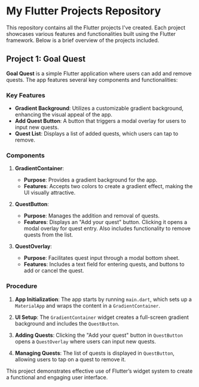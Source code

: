 # My Flutter Projects Repository

This repository contains all the Flutter projects I've created. Each project showcases various features and functionalities built using the Flutter framework. Below is a brief overview of the projects included.

## Project 1: Goal Quest

**Goal Quest** is a simple Flutter application where users can add and remove quests. The app features several key components and functionalities:

### Key Features

- **Gradient Background**: Utilizes a customizable gradient background, enhancing the visual appeal of the app.
- **Add Quest Button**: A button that triggers a modal overlay for users to input new quests.
- **Quest List**: Displays a list of added quests, which users can tap to remove.

### Components

1. **GradientContainer**:

   - **Purpose**: Provides a gradient background for the app.
   - **Features**: Accepts two colors to create a gradient effect, making the UI visually attractive.

2. **QuestButton**:

   - **Purpose**: Manages the addition and removal of quests.
   - **Features**: Displays an "Add your quest" button. Clicking it opens a modal overlay for quest entry. Also includes functionality to remove quests from the list.

3. **QuestOverlay**:
   - **Purpose**: Facilitates quest input through a modal bottom sheet.
   - **Features**: Includes a text field for entering quests, and buttons to add or cancel the quest.

### Procedure

1. **App Initialization**: The app starts by running `main.dart`, which sets up a `MaterialApp` and wraps the content in a `GradientContainer`.

2. **UI Setup**: The `GradientContainer` widget creates a full-screen gradient background and includes the `QuestButton`.

3. **Adding Quests**: Clicking the "Add your quest" button in `QuestButton` opens a `QuestOverlay` where users can input new quests.

4. **Managing Quests**: The list of quests is displayed in `QuestButton`, allowing users to tap on a quest to remove it.

This project demonstrates effective use of Flutter’s widget system to create a functional and engaging user interface.
